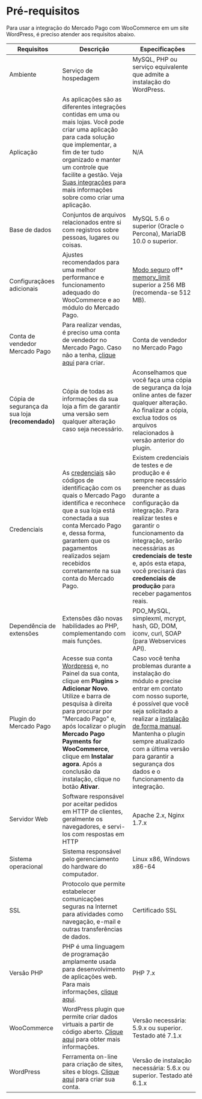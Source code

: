 # Pré-requisitos

Para usar a integração do Mercado Pago com WooCommerce em um site WordPress, é preciso atender aos requisitos abaixo.

| Requisitos | Descrição | Especificações |
|---|---|---|
| Ambiente | Serviço de hospedagem | MySQL, PHP ou serviço equivalente que admite a instalação do WordPress. |
| Aplicação | As aplicações são as diferentes integrações contidas em uma ou mais lojas. Você pode criar uma aplicação para cada solução que implementar, a fim de ter tudo organizado e manter um controle que facilite a gestão. Veja [Suas integrações](/developers/pt/docs/woocommerce/additional-content/your-integrations/introduction) para mais informações sobre como criar uma aplicação. | N/A |
| Base de dados | Conjuntos de arquivos relacionados entre si com registros sobre pessoas, lugares ou coisas. | MySQL 5.6 o superior (Oracle o Percona), MariaDB 10.0 o superior.  |
| Configuraçãoes adicionais | Ajustes recomendados para uma melhor performance e funcionamento adequado do WooCommerce e ao módulo do Mercado Pago. | [Modo seguro](https://wordpress.org/plugins/safe-mode/) off* [memory_limit](https://docs.woocommerce.com/document/increasing-the-wordpress-memory-limit/) superior a 256 MB (recomenda-se 512 MB).|
| Conta de vendedor Mercado Pago | Para realizar vendas, é preciso uma conta de vendedor no Mercado Pago. Caso não a tenha, [clique aqui](https://www.mercadopago[FAKER][URL][DOMAIN]/hub/registration/landing) para criar.| Conta de vendedor no Mercado Pago |
| Cópia de segurança da sua loja **(recomendado)** | Cópia de todas as informações da sua loja a fim de garantir uma versão sem qualquer alteração caso seja necessário. | Aconselhamos que você faça uma cópia de segurança da loja online antes de fazer qualquer alteração. Ao finalizar a cópia, exclua todos os arquivos relacionados à versão anterior do plugin. |
| Credenciais | As [credenciais](/developers/pt/docs/woocommerce/additional-content/your-integrations/credentials) são códigos de identificação com os quais o Mercado Pago identifica e reconhece que a sua loja está conectada a sua conta Mercado Pago e, dessa forma, garantem que os pagamentos realizados sejam recebidos corretamente na sua conta do Mercado Pago. | Existem credenciais de testes e de produção e é sempre necessário preencher as duas durante a configuração da integração. Para realizar testes e garantir o funcionamento da integração, serão necessárias as **credenciais de teste** e, após esta etapa, você precisará das **credenciais de produção** para receber pagamentos reais. |
| Dependência de extensões | Extensões dão novas habilidades ao PHP, complementando com mais funções. | PDO_MySQL, simplexml, mcrypt, hash, GD, DOM, iconv, curl, SOAP (para Webservices API).|
| Plugin do Mercado Pago | Acesse sua conta [Wordpress](https://wordpress.com/) e, no Painel da sua conta, clique em **Plugins > Adicionar Novo**. Utilize e barra de pesquisa à direita para procurar por "Mercado Pago" e, após localizar o plugin **Mercado Pago Payments for WooCommerce**, clique em **Instalar agora**. Após a conclusão da instalação, clique no botão **Ativar**.| Caso você tenha problemas durante a instalação do módulo e precise entrar em contato com nosso suporte, é possível que você seja solicitado a realizar a [instalação de forma manual](/developers/pt/docs/woocommerce/how-tos/install-module-manually). Mantenha o plugin sempre atualizado com a última versão para garantir a segurança dos dados e o funcionamento da integração. |
| Servidor Web | Software responsável por aceitar pedidos em HTTP de clientes, geralmente os navegadores, e servi-los com respostas em HTTP | Apache 2.x, Nginx 1.7.x |
| Sistema operacional | Sistema responsável pelo gerenciamento do hardware do computador. | Linux x86, Windows x86-64 |
| SSL | Protocolo que permite estabelecer comunicações seguras na Internet para atividades como navegação, e-mail e outras transferências de dados. | Certificado SSL |
| Versão PHP | PHP é uma linguagem de programação amplamente usada para desenvolvimento de aplicações web. Para mais informações, [clique aqui](https://www.php.net/). | PHP 7.x |
| WooCommerce | WordPress plugin que permite criar dados virtuais a partir de código aberto. [Clique aqui](https://woocommerce.com/es-es/woocommerce-features/) para obter mais informações. | Versão necessária: 5.9.x ou superior. Testado até 7.1.x |
| WordPress | Ferramenta on-line para criação de sites, sites e blogs. [Clique aqui](https://es.wordpress.org/) para criar sua conta. | Versão de instalação necessária: 5.6.x ou superior. Testado até 6.1.x |